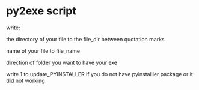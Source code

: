 # py2exe script

write:

the directory of your file to the file_dir between quotation marks

name of your file to file_name

direction of folder you want to have your exe

write 1 to update_PYINSTALLER if you do not have pyinstalller package or it did not working
